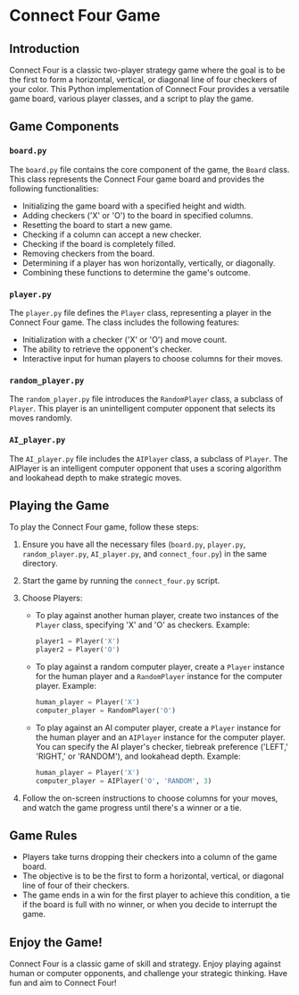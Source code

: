 # Connect Four Game

## Introduction

Connect Four is a classic two-player strategy game where the goal is to be the first to form a horizontal, vertical, or diagonal line of four checkers of your color. This Python implementation of Connect Four provides a versatile game board, various player classes, and a script to play the game.

## Game Components

### `board.py`

The `board.py` file contains the core component of the game, the `Board` class. This class represents the Connect Four game board and provides the following functionalities:

- Initializing the game board with a specified height and width.
- Adding checkers ('X' or 'O') to the board in specified columns.
- Resetting the board to start a new game.
- Checking if a column can accept a new checker.
- Checking if the board is completely filled.
- Removing checkers from the board.
- Determining if a player has won horizontally, vertically, or diagonally.
- Combining these functions to determine the game's outcome.

### `player.py`

The `player.py` file defines the `Player` class, representing a player in the Connect Four game. The class includes the following features:

- Initialization with a checker ('X' or 'O') and move count.
- The ability to retrieve the opponent's checker.
- Interactive input for human players to choose columns for their moves.

### `random_player.py`

The `random_player.py` file introduces the `RandomPlayer` class, a subclass of `Player`. This player is an unintelligent computer opponent that selects its moves randomly.

### `AI_player.py`

The `AI_player.py` file includes the `AIPlayer` class, a subclass of `Player`. The AIPlayer is an intelligent computer opponent that uses a scoring algorithm and lookahead depth to make strategic moves.

## Playing the Game

To play the Connect Four game, follow these steps:

1. Ensure you have all the necessary files (`board.py`, `player.py`, `random_player.py`, `AI_player.py`, and `connect_four.py`) in the same directory.

2. Start the game by running the `connect_four.py` script.

3. Choose Players:
   - To play against another human player, create two instances of the `Player` class, specifying 'X' and 'O' as checkers. Example:
     ```python
     player1 = Player('X')
     player2 = Player('O')
     ```
   - To play against a random computer player, create a `Player` instance for the human player and a `RandomPlayer` instance for the computer player. Example:
     ```python
     human_player = Player('X')
     computer_player = RandomPlayer('O')
     ```
   - To play against an AI computer player, create a `Player` instance for the human player and an `AIPlayer` instance for the computer player. You can specify the AI player's checker, tiebreak preference ('LEFT,' 'RIGHT,' or 'RANDOM'), and lookahead depth. Example:
     ```python
     human_player = Player('X')
     computer_player = AIPlayer('O', 'RANDOM', 3)
     ```

4. Follow the on-screen instructions to choose columns for your moves, and watch the game progress until there's a winner or a tie.

## Game Rules

- Players take turns dropping their checkers into a column of the game board.
- The objective is to be the first to form a horizontal, vertical, or diagonal line of four of their checkers.
- The game ends in a win for the first player to achieve this condition, a tie if the board is full with no winner, or when you decide to interrupt the game.

## Enjoy the Game!

Connect Four is a classic game of skill and strategy. Enjoy playing against human or computer opponents, and challenge your strategic thinking. Have fun and aim to Connect Four!